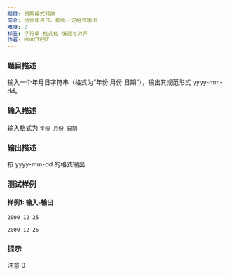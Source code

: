 ```yaml
---
题目: 日期格式转换
简介: 给你年月日，按照一定格式输出
难度: 2
标签: 字符串-格式化-填充与对齐
作者: MOOCTEST
---
```


### 题目描述

输入一个年月日字符串（格式为“年份 月份 日期”），输出其规范形式 yyyy-mm-dd。

### 输入描述

输入格式为 `年份 月份 日期`

### 输出描述

按 yyyy-mm-dd 的格式输出

### 测试样例

#### 样例1: 输入-输出

```
2000 12 25
```

```
2000-12-25
```

### 提示

注意 0